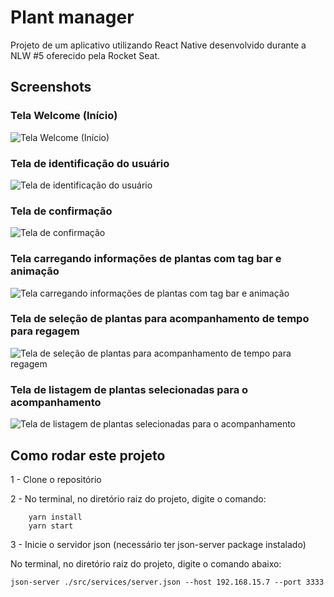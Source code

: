 # Plant manager

Projeto de um aplicativo utilizando React Native desenvolvido durante a NLW #5 oferecido pela Rocket Seat. 

## Screenshots

### Tela Welcome (Início)
![Tela Welcome (Início)](./assets/screenshots/Welcome.png? "Welcome")

### Tela de identificação do usuário
![Tela de identificação do usuário](./assets/screenshots/UserIdentification.png?raw=true "UserIdentification")

### Tela de confirmação
![Tela de confirmação](./assets/screenshots/Confirmation.png?raw=true "Confirmation")

### Tela carregando informações de plantas com tag bar e animação
![Tela carregando informações de plantas com tag bar e animação](./assets/screenshots/TagBar-LoadingAnimation.png?raw=true "TagBar-LoadingAnimation")

### Tela de seleção de plantas para acompanhamento de tempo para regagem
![Tela de seleção de plantas para acompanhamento de tempo para regagem](./assets/screenshots/PlantSelect.png?raw=true "PlantSelect")

### Tela de listagem de plantas selecionadas para o acompanhamento
![Tela de listagem de plantas selecionadas para o acompanhamento](./assets/screenshots/MyPlants.png?raw=true "MyPlants")

## Como rodar este projeto

1 - Clone o repositório

2 - No terminal, no diretório raiz do projeto, digite o comando:

```
    yarn install
    yarn start
```

3 - Inicie o servidor json (necessário ter json-server package instalado)

No terminal, no diretório raiz do projeto, digite o comando abaixo:

```
json-server ./src/services/server.json --host 192.168.15.7 --port 3333
```


